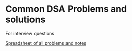 # Common DSA Problems and solutions
For interview questions

[Spreadsheet of all problems and notes](https://docs.google.com/spreadsheets/d/1D0xC9fVLYNk6aa0lu0fDSo3C0tJANXfjKnkPiWfDKQU/edit?gid=0#gid=0)